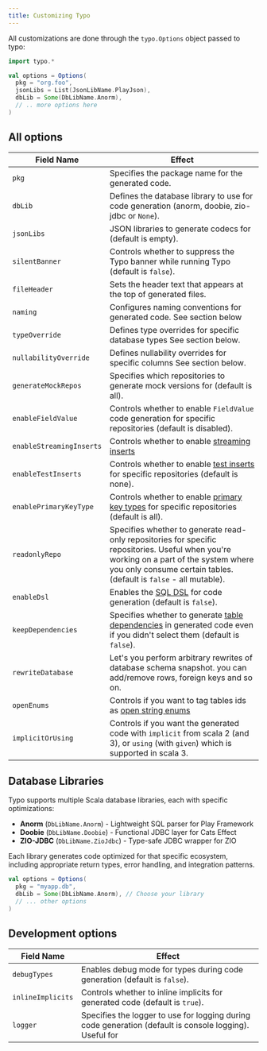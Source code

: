 ```yaml
---
title: Customizing Typo
---
```


All customizations are done through the `typo.Options` object passed to typo:

```scala mdoc:silent
import typo.*

val options = Options(
  pkg = "org.foo",
  jsonLibs = List(JsonLibName.PlayJson),
  dbLib = Some(DbLibName.Anorm),
  // .. more options here
)

```

## All options

| Field Name               | Effect                                                                                                                                                                                                        |
|--------------------------|---------------------------------------------------------------------------------------------------------------------------------------------------------------------------------------------------------------|
| `pkg`                    | Specifies the package name for the generated code.                                                                                                                                                            |
| `dbLib`                  | Defines the database library to use for code generation (anorm, doobie, zio-jdbc or `None`).                                                                                                                  |
| `jsonLibs`               | JSON libraries to generate codecs for (default is empty).                                                                                                                                                     |
| `silentBanner`           | Controls whether to suppress the Typo banner while running Typo (default is `false`).                                                                                                                         |
| `fileHeader`             | Sets the header text that appears at the top of generated files.                                                                                                                                              |
| `naming`                 | Configures naming conventions for generated code. See section below                                                                                                                                           |
| `typeOverride`           | Defines type overrides for specific database types See section below.                                                                                                                                         |
| `nullabilityOverride`    | Defines nullability overrides for specific columns See section below.                                                                                                                                         |
| `generateMockRepos`      | Specifies which repositories to generate mock versions for (default is all).                                                                                                                                  |
| `enableFieldValue`       | Controls whether to enable `FieldValue` code generation for specific repositories (default is disabled).                                                                                                      |
| `enableStreamingInserts` | Controls whether to enable [streaming inserts](../other-features/streaming-inserts.md)                                                                                                                        |
| `enableTestInserts`      | Controls whether to enable [test inserts](../other-features/testing-with-random-values.md) for specific repositories (default is none).                                                                       |
| `enablePrimaryKeyType`   | Controls whether to enable [primary key types](../type-safety/id-types.md) for specific repositories (default is all).                                                                                        |
| `readonlyRepo`           | Specifies whether to generate read-only repositories for specific repositories. Useful when you're working on a part of the system where you only consume certain tables. (default is `false` - all mutable). |
| `enableDsl`              | Enables the [SQL DSL](../what-is/dsl.md) for code generation (default is `false`).                                                                                                                            |
| `keepDependencies`       | Specifies whether to generate [table dependencies](../type-safety/type-flow.md) in generated code even if you didn't select them (default is `false`).                                                        |
| `rewriteDatabase`        | Let's you perform arbitrary rewrites of database schema snapshot. you can add/remove rows, foreign keys and so on.                                                                                            |
| `openEnums`              | Controls if you want to tag tables ids as [open string enums](../type-safety/open-string-enums.md)                                                                                                            |
| `implicitOrUsing`        | Controls if you want the generated code with `implicit` from scala 2 (and 3), or `using` (with `given`) which is supported in scala 3.                                                                        |

## Database Libraries

Typo supports multiple Scala database libraries, each with specific optimizations:

- **Anorm** (`DbLibName.Anorm`) - Lightweight SQL parser for Play Framework
- **Doobie** (`DbLibName.Doobie`) - Functional JDBC layer for Cats Effect
- **ZIO-JDBC** (`DbLibName.ZioJdbc`) - Type-safe JDBC wrapper for ZIO

Each library generates code optimized for that specific ecosystem, including appropriate return types, error handling, and integration patterns.

```scala
val options = Options(
  pkg = "myapp.db",
  dbLib = Some(DbLibName.Anorm), // Choose your library
  // ... other options
)
```

## Development options

| Field Name        | Effect                                                                                                  |
|-------------------|---------------------------------------------------------------------------------------------------------|
| `debugTypes`      | Enables debug mode for types during code generation (default is `false`).                               |
| `inlineImplicits` | Controls whether to inline implicits for generated code (default is `true`).                            |
| `logger`          | Specifies the logger to use for logging during code generation (default is console logging). Useful for |




